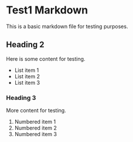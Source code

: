 # Test1 Markdown

This is a basic markdown file for testing purposes.

## Heading 2

Here is some content for testing.

- List item 1
- List item 2
- List item 3

### Heading 3

More content for testing.

1. Numbered item 1
2. Numbered item 2
3. Numbered item 3
